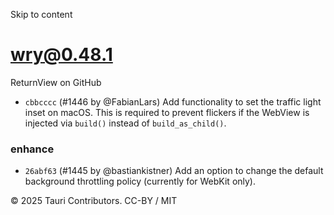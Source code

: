 Skip to content
# wry@0.48.1
ReturnView on GitHub
  * `cbbcccc` (#1446 by @FabianLars) Add functionality to set the traffic light inset on macOS. This is required to prevent flickers if the WebView is injected via `build()` instead of `build_as_child()`.


### enhance
  * `26abf63` (#1445 by @bastiankistner) Add an option to change the default background throttling policy (currently for WebKit only).


© 2025 Tauri Contributors. CC-BY / MIT
